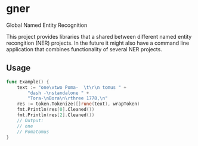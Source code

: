 # gner

Global Named Entity Recognition

This project provides libraries that a shared between different named entity
recongition (NER) projects. In the future it might also have a command line
application that combines functionality of several NER projects.

## Usage

```go
func Example() {
	text := "one\vtwo Poma-  \t\r\n tomus " +
		"dash -\nstandalone " +
		"Tora-\nBora\n\rthree 1778,\n"
	res := token.Tokenize([]rune(text), wrapToken)
	fmt.Println(res[0].Cleaned())
	fmt.Println(res[2].Cleaned())
	// Output:
	// one
	// Pomatomus
}
```
